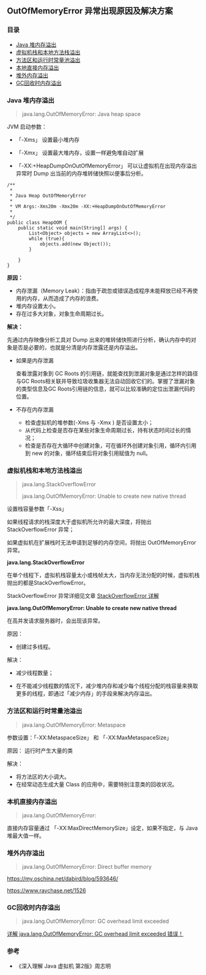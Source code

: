 ## OutOfMemoryError 异常出现原因及解决方案
### 目录

- [Java 堆内存溢出](#java-堆内存溢出)
- [虚拟机栈和本地方法栈溢出](#虚拟机栈和本地方法栈溢出)
- [方法区和运行时常量池溢出](#方法区和运行时常量池溢出)
- [本地直接内存溢出](#本地直接内存溢出)
- [堆外内存溢出](#堆外内存溢出)
- [GC回收时内存溢出](#回收时内存溢出)

### Java 堆内存溢出
> java.lang.OutOfMemoryError: Java heap space



 JVM 启动参数：

- 「-Xms」 设置最小堆内存

- 「-Xmx」 设置最大堆内存，设置一样避免堆自动扩展
- 「-XX:+HeapDumpOnOutOfMemoryError」 可以让虚拟机在出现内存溢出异常时 Dump 出当前的内存堆转储快照以便事后分析。

```
/**
 *
 * Java Heap OutOfMemoryError
 *
 * VM Args:-Xms20m -Xmx20m -XX:+HeapDumpOnOutOfMemoryError
 *
 */
public class HeapOOM {
    public static void main(String[] args) {
        List<Object> objects = new ArrayList<>();
        while (true){
            objects.add(new Object());
        }

    }
}
```



**原因：**

- 内存泄漏（Memory Leak）：指由于疏忽或错误造成程序未能释放已经不再使用的内存，从而造成了内存的浪费。
- 堆内存设置太小。
- 存在过多大对象，对象生命周期过长。

**解决：**

先通过内存映像分析工具对 Dump 出来的堆转储快照进行分析，确认内存中的对象是否是必要的，也就是分清是内存泄露还是内存溢出。

- 如果是内存泄漏

  查看泄露对象到 GC Roots 的引用链，就能查找到泄漏对象是通过怎样的路径与GC Roots相关联并导致垃圾收集器无法自动回收它们的。掌握了泄漏对象的类型信息及GC Roots引用链的信息，就可以比较准确的定位出泄漏代码的位置。

- 不存在内存泄漏

  - 检查虚拟机的堆参数(-Xms 与 -Xmx ) 是否设置太小；
  - 从代码上检查是否存在某些对象生命周期过长，持有状态时间过长的情况；
  - 检查是否存在大循环中创建对象，可在循环外创建对象引用，循环内引用到 new 的对象，循环结束后将对象引用赋值为 null。



### 虚拟机栈和本地方法栈溢出

>java.lang.StackOverflowError
>
>java.lang.OutOfMemoryError: Unable to create new native thread

设置栈容量参数「-Xss」 

如果线程请求的栈深度大于虚拟机所允许的最大深度，将抛出 StackOverflowError 异常；

如果虚拟机在扩展栈时无法申请到足够的内存空间，将抛出 OutOfMemoryError 异常。



**java.lang.StackOverflowError** 

在单个线程下，虚拟机栈容量太小或栈帧太大，当内存无法分配的时候，虚拟机栈抛出的都是StackOverflowError。

StackOverflowError 异常详细见文章 [StackOverflowError 详解](https://github.com/chenqingyun/all-in-java/blob/master/note/Java%20%E8%99%9A%E6%8B%9F%E6%9C%BA/StackOverflowError.md)



**java.lang.OutOfMemoryError: Unable to create new native thread**

在高并发请求服务器时，会出现该异常。

原因：

- 创建过多线程。



解决：

- 减少线程数量；

- 在不能减少线程数的情况下，减少堆内存和减少每个线程分配的栈容量来换取更多的线程，即通过「减少内存」的手段来解决内存溢出。 



### 方法区和运行时常量池溢出

> java.lang.OutOfMemoryError: Metaspace



参数设置：「-XX:MetaspaceSize」 和 「-XX:MaxMetaspaceSize」 



原因：
运行时产生大量的类



解决：

- 将方法区的大小调大。
- 在经常动态生成大量 Class 的应用中，需要特别注意类的回收状况。



### 本机直接内存溢出

> java.lang.OutOfMemoryError:



直接内存容量通过 「-XX:MaxDirectMemorySize」设定，如果不指定，与 Java 堆最大值一样。 



### 堆外内存溢出

> java.lang.OutOfMemoryError: Direct buffer memory



https://my.oschina.net/dabird/blog/593646/

https://www.raychase.net/1526





### GC回收时内存溢出

> java.lang.OutOfMemoryError: GC overhead limit exceeded



[详解 java.lang.OutOfMemoryError: GC overhead limit exceeded 错误！](https://www.xttblog.com/?p=3347)



### 参考

- 《深入理解 Java 虚拟机 第2版》周志明